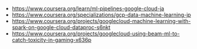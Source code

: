 - https://www.coursera.org/learn/ml-pipelines-google-cloud-ja
- https://www.coursera.org/specializations/gcp-data-machine-learning-jp
- https://www.coursera.org/projects/googlecloud-machine-learning-with-spark-on-google-cloud-dataproc-s6nkt
- https://www.coursera.org/projects/googlecloud-using-beam-ml-to-catch-toxicity-in-gaming-x636p
